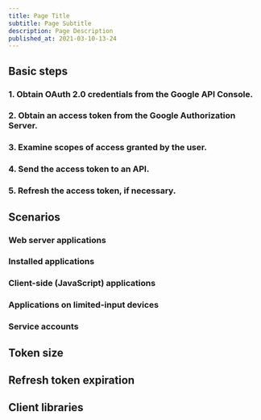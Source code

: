 ```yaml
---
title: Page Title
subtitle: Page Subtitle
description: Page Description
published_at: 2021-03-10-13-24
---
```


## Basic steps

### 1. Obtain OAuth 2.0 credentials from the Google API Console.
### 2. Obtain an access token from the Google Authorization Server.
### 3. Examine scopes of access granted by the user.
### 4. Send the access token to an API.
### 5. Refresh the access token, if necessary.

## Scenarios

### Web server applications
### Installed applications
### Client-side (JavaScript) applications
### Applications on limited-input devices
### Service accounts

## Token size
## Refresh token expiration
## Client libraries
